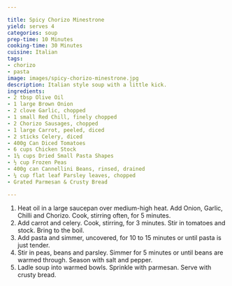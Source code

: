 ```yaml
---

title: Spicy Chorizo Minestrone
yield: serves 4
categories: soup
prep-time: 10 Minutes
cooking-time: 30 Minutes
cuisine: Italian
tags:
- chorizo
- pasta
image: images/spicy-chorizo-minestrone.jpg
description: Italian style soup with a little kick.
ingredients:
- 2 tbsp Olive Oil
- 1 large Brown Onion
- 2 clove Garlic, chopped
- 1 small Red Chill, finely chopped
- 2 Chorizo Sausages, chopped
- 1 large Carrot, peeled, diced
- 2 sticks Celery, diced
- 400g Can Diced Tomatoes
- 6 cups Chicken Stock
- 1¼ cups Dried Small Pasta Shapes
- ½ cup Frozen Peas
- 400g can Cannellini Beans, rinsed, drained
- ¼ cup flat leaf Parsley leaves, chopped
- Grated Parmesan & Crusty Bread

---
```


1. Heat oil in a large saucepan over medium-high heat. Add Onion, Garlic, Chilli and Chorizo. Cook, stirring often, for 5 minutes.
2. Add carrot and celery. Cook, stirring, for 3 minutes. Stir in tomatoes and stock. Bring to the boil.
3. Add pasta and simmer, uncovered, for 10 to 15 minutes or until pasta is just tender.
3. Stir in peas, beans and parsley. Simmer for 5 minutes or until beans are warmed through. Season with salt and pepper.
4. Ladle soup into warmed bowls. Sprinkle with parmesan. Serve with crusty bread.

